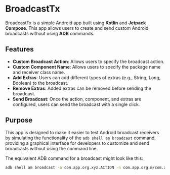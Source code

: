 # BroadcastTx

BroadcastTx is a simple Android app built using **Kotlin** and **Jetpack Compose**. This app allows users to create and send custom Android broadcasts without using **ADB** commands.

## Features

- **Custom Broadcast Action**: Allows users to specify the broadcast action.
- **Custom Component Name**: Allows users to specify the package name and receiver class name.
- **Add Extras**: Users can add different types of extras (e.g., String, Long, Boolean) to the broadcast.
- **Remove Extras**: Added extras can be removed before sending the broadcast.
- **Send Broadcast**: Once the action, component, and extras are configured, users can send the broadcast with a single click.

## Purpose

This app is designed to make it easier to test Android broadcast receivers by simulating the functionality of the `adb shell am broadcast` command, providing a graphical interface for developers to customize and send broadcasts without using the command line.

The equivalent ADB command for a broadcast might look like this:

```bash
adb shell am broadcast -a com.app.org.xyz.ACTION -n com.app.org.m/com.app.org.receiver.SinfoReceiver --es keyname Value
